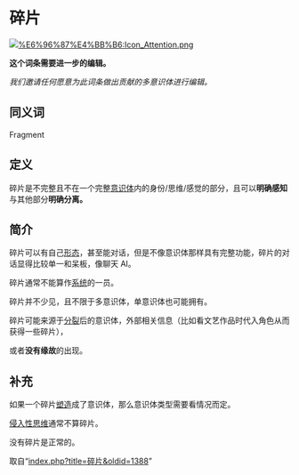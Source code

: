 <!-- Source: 碎片 -->

# 碎片

![](images/thumb/0/03/Icon_Attention.png/60px-Icon_Attention.png)[%E6%96%87%E4%BB%B6:Icon_Attention.png](%E6%96%87%E4%BB%B6:Icon_Attention.png)

**这个词条需要进一步的编辑。**

_我们邀请任何愿意为此词条做出贡献的多意识体进行编辑。_

## 同义词

Fragment

## 定义

碎片是不完整且不在一个完整[意识体](%E6%84%8F%E8%AF%86%E4%BD%93)内的身份/思维/感觉的部分，且可以**明确感知**与其他部分**明确分离。**

## 简介

碎片可以有自己[形态](%E5%BD%A2%E6%80%81)，甚至能对话，但是不像意识体那样具有完整功能，碎片的对话显得比较单一和呆板，像聊天 AI。

碎片通常不能算作[系统](%E7%B3%BB%E7%BB%9F)的一员。

碎片并不少见，且不限于多意识体，单意识体也可能拥有。

碎片可能来源于[分裂](index.php?title=%E5%88%86%E8%A3%82&action=edit&redlink=1)后的意识体，外部相关信息（比如看文艺作品时代入角色从而获得一些碎片），

或者**没有缘故**的出现。

## 补充

如果一个碎片[塑造](%E5%A1%91%E9%80%A0)成了意识体，那么意识体类型需要看情况而定。

[侵入性思维](%E4%BE%B5%E5%85%A5%E6%80%A7%E6%80%9D%E7%BB%B4)通常不算碎片。

没有碎片是正常的。

取自“[index.php?title=碎片&oldid=1388](index.php?title=%E7%A2%8E%E7%89%87&oldid=1388)”
